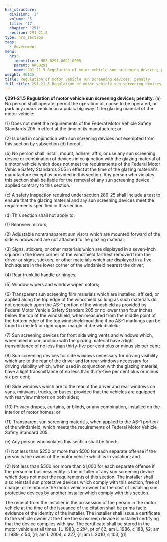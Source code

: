 ```yaml
---
hrs_structure:
  division: '1'
  volume: '5'
  title: '17'
  chapter: '291'
  section: 291-21.5
type: hrs_section
tags:
  - Government
menu:
  hrs:
    identifier: HRS_0291-0021_0005
    parent: HRS0291
    name: 291-21.5 Regulation of motor vehicle sun screening devices; penalty
weight: 46125
title: Regulation of motor vehicle sun screening devices; penalty
full_title: 291-21.5 Regulation of motor vehicle sun screening devices; penalty
---
```

**§291**-**21.5 Regulation of motor vehicle sun screening devices; penalty.** (a) No person shall operate, permit the operation of, cause to be operated, or park any motor vehicle on a public highway if the glazing material of the motor vehicle:

(1) Does not meet the requirements of the Federal Motor Vehicle Safety Standards 205 in effect at the time of its manufacture; or

(2) Is used in conjunction with sun screening devices not exempted from this section by subsection (d) hereof.

(b) No person shall install, mount, adhere, affix, or use any sun screening device or combination of devices in conjunction with the glazing material of a motor vehicle which does not meet the requirements of the Federal Motor Vehicle Safety Standards 205 in effect at the time of the glazing material's manufacture except as provided in this section. Any person who violates this section shall be liable for the removal of any sun screening device applied contrary to this section.

(c) A safety inspection required under section 286-25 shall include a test to ensure that the glazing material and any sun screening devices meet the requirements specified in this section.

(d) This section shall not apply to:

(1) Rearview mirrors;

(2) Adjustable nontransparent sun visors which are mounted forward of the side windows and are not attached to the glazing material;

(3) Signs, stickers, or other materials which are displayed in a seven-inch square in the lower corner of the windshield farthest removed from the driver or signs, stickers, or other materials which are displayed in a five-inch square in the lower corner of the windshield nearest the driver;

(4) Rear trunk lid handle or hinges;

(5) Window wipers and window wiper motors;

(6) Transparent sun screening film materials which are installed, affixed, or applied along the top edge of the windshield so long as such materials do not encroach upon the AS-1 portion of the windshield as provided by Federal Motor Vehicle Safety Standard 205 or no lower than four inches below the top of the windshield, when measured from the middle point of the bottom edge of the top windshield moulding if no AS-1 markings can be found in the left or right upper margin of the windshield;

(7) Sun screening devices for front side wing vents and windows which, when used in conjunction with the glazing material have a light transmittance of no less than thirty-five per cent plus or minus six per cent;

(8) Sun screening devices for side windows necessary for driving visibility which are to the rear of the driver and for rear windows necessary for driving visibility which, when used in conjunction with the glazing material, have a light transmittance of no less than thirty-five per cent plus or minus six per cent;

(9) Side windows which are to the rear of the driver and rear windows on vans, minivans, trucks, or buses; provided that the vehicles are equipped with rearview mirrors on both sides;

(10) Privacy drapes, curtains, or blinds, or any combination, installed on the interior of motor homes; or

(11) Transparent sun screening materials, when applied to the AS-1 portion of the windshield, which meets the requirements of Federal Motor Vehicle Safety Standard 205.

(e) Any person who violates this section shall be fined:

(1) Not less than $250 or more than $500 for each separate offense if the person is the owner of the motor vehicle which is in violation; and

(2) Not less than $500 nor more than $1,000 for each separate offense if the person or business entity is the installer of any sun screening device which does not meet the requirements of this section. The installer shall also reinstall sun protective devices which comply with this section, free of charge, or reimburse the motor vehicle owner for the cost of installing sun protective devices by another installer which comply with this section.

The receipt from the installer in the possession of the person in the motor vehicle at the time of the issuance of the citation shall be prima facie evidence of the identity of the installer. The installer shall issue a certificate to the vehicle owner at the time the sunscreen device is installed certifying that the device complies with law. The certificate shall be stored in the motor vehicle at all times. [L 1983, c 294, pt of §2; am L 1986, c 188, §2; am L 1989, c 54, §1; am L 2004, c 227, §1; am L 2010, c 103, §1]